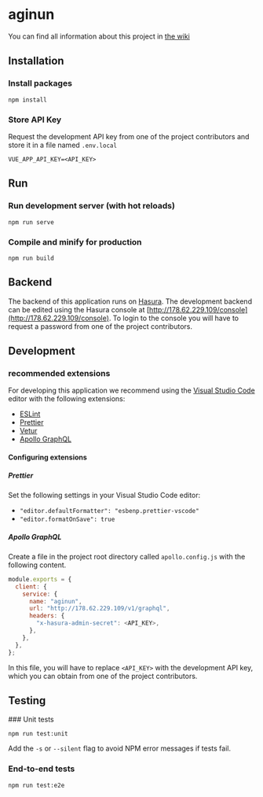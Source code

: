 # aginun

You can find all information about this project in [the wiki](https://github.com/xrnl/aginun/wiki)


## Installation

### Install packages

```
npm install
```

### Store API Key

Request the development API key from one of the project contributors and store it in a file named `.env.local`

```
VUE_APP_API_KEY=<API_KEY>
```

## Run

### Run development server (with hot reloads)

```
npm run serve
```

### Compile and minify for production
```
npm run build
```

## Backend

The backend of this application runs on [Hasura](https://hasura.io/). The development backend can be edited using the Hasura console at [http://178.62.229.109/console](http://178.62.229.109/console). To login to the console you will have to request a password from one of the project contributors.

## Development

### recommended extensions
For developing this application we recommend using the [Visual Studio Code](https://code.visualstudio.com/) editor with the following extensions:

- [ESLint](https://github.com/Microsoft/vscode-eslint.git)
- [Prettier](https://github.com/prettier/prettier-vscode.git)
- [Vetur](https://github.com/vuejs/vetur.git)
- [Apollo GraphQL](https://github.com/apollographql/apollo-tooling)

#### Configuring extensions

##### Prettier

Set the following settings in your Visual Studio Code editor:

- `"editor.defaultFormatter": "esbenp.prettier-vscode"`
- `"editor.formatOnSave": true`

##### Apollo GraphQL

Create a file in the project root directory called `apollo.config.js` with the following content.

```js
module.exports = {
  client: {
    service: {
      name: "aginun",
      url: "http://178.62.229.109/v1/graphql",
      headers: {
        "x-hasura-admin-secret": <API_KEY>,
      },
    },
  },
};
```
In this file, you will have to replace `<API_KEY>` with the development API key, which you can obtain from one of the project contributors.

## Testing

### Unit tests
```
npm run test:unit
```
Add the `-s` or `--silent` flag to avoid NPM error messages if tests fail. 

### End-to-end tests
```
npm run test:e2e
```
